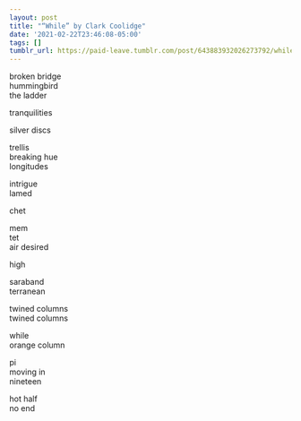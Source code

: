 ```yaml
---
layout: post
title: "“While” by Clark Coolidge"
date: '2021-02-22T23:46:08-05:00'
tags: []
tumblr_url: https://paid-leave.tumblr.com/post/643883932026273792/while-by-clark-coolidge
---
```

broken bridge  
hummingbird  
the ladder

tranquilities

silver discs

trellis  
breaking hue  
longitudes

intrigue  
lamed

chet

mem  
tet  
air desired

high

saraband  
terranean

twined columns  
twined columns

while  
orange column

pi  
moving in  
nineteen

hot half  
no end


